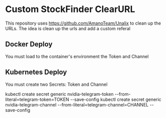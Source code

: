 # Custom StockFinder ClearURL

This repository uses https://github.com/AmanoTeam/Unalix to clean up the URLs.
The idea is clean up the urls and add a custom referal

## Docker Deploy

You must load to the container's environment the Token and Channel

## Kubernetes Deploy

You must create two Secrets: Token and Channel

kubectl create secret generic nvidia-telegram-token --from-literal=telegram-token=TOKEN --save-config
kubectl create secret generic nvidia-telegram-channel --from-literal=telegram-channel=CHANNEL --save-config